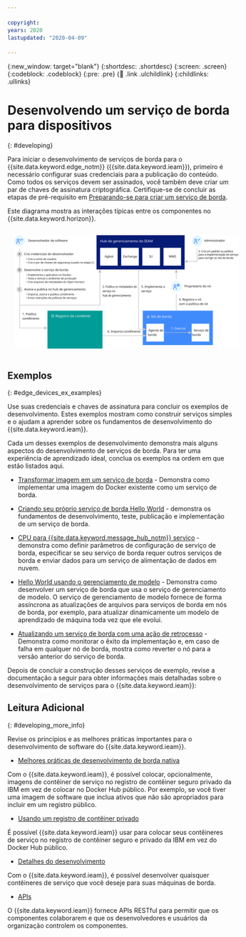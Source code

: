 ```yaml
---

copyright:
years: 2020
lastupdated: "2020-04-09"

---
```


{:new_window: target="blank"}
{:shortdesc: .shortdesc}
{:screen: .screen}
{:codeblock: .codeblock}
{:pre: .pre}
{:child: .link .ulchildlink}
{:childlinks: .ullinks}

# Desenvolvendo um serviço de borda para dispositivos
{: #developing}

Para iniciar o desenvolvimento de serviços de borda para o {{site.data.keyword.edge_notm}} ({{site.data.keyword.ieam}}), primeiro é necessário configurar suas credenciais para a publicação do conteúdo. Como todos os serviços devem ser assinados, você também deve criar um par de chaves de assinatura criptográfica. Certifique-se de concluir as etapas de pré-requisito em [Preparando-se para criar um serviço de borda](service_containers.md).

Este diagrama mostra as interações típicas entre os componentes no {{site.data.keyword.horizon}}.

<img src="../images/edge/03a_Developing_edge_service_for_device.svg" style="margin: 3%" alt="Dispositivos de borda"> 

## Exemplos
{: #edge_devices_ex_examples}

Use suas credenciais e chaves de assinatura para concluir os exemplos de desenvolvimento. Estes exemplos mostram como construir serviços simples e o ajudam a aprender sobre os fundamentos de desenvolvimento do {{site.data.keyword.ieam}}.

Cada um desses exemplos de desenvolvimento demonstra mais alguns aspectos do desenvolvimento de serviços de borda. Para ter uma experiência de aprendizado ideal, conclua os exemplos na ordem em que estão listados aqui.

* [Transformar imagem em um serviço de borda](transform_image.md) - Demonstra como implementar uma imagem do Docker existente como um serviço de borda.

* [Criando seu próprio serviço de borda Hello World](developingstart_example.md) - demonstra os fundamentos de desenvolvimento, teste, publicação e implementação de um serviço de borda.

* [CPU para {{site.data.keyword.message_hub_notm}} serviço](cpu_msg_example.md) - demonstra como definir parâmetros de configuração de serviço de borda, especificar se seu serviço de borda requer outros serviços de borda e enviar dados para um serviço de alimentação de dados em nuvem.

* [Hello World usando o gerenciamento de modelo](model_management_system.md) - Demonstra como desenvolver um serviço de borda que usa o serviço de gerenciamento de modelo. O serviço de gerenciamento de modelo fornece de forma assíncrona as atualizações de arquivos para serviços de borda em nós de borda, por exemplo, para atualizar dinamicamente um modelo de aprendizado de máquina toda vez que ele evolui.

* [Atualizando um serviço de borda com uma ação de retrocesso](../using_edge_services/service_rollbacks.md) - Demonstra como monitorar o êxito da implementação e, em caso de falha em qualquer nó de borda, mostra como reverter o nó para a versão anterior do serviço de borda.

Depois de concluir a construção desses serviços de exemplo, revise a documentação a seguir para obter informações mais detalhadas sobre o desenvolvimento de serviços para o {{site.data.keyword.ieam}}:

## Leitura Adicional
{: #developing_more_info}

Revise os princípios e as melhores práticas importantes para o desenvolvimento de software do {{site.data.keyword.ieam}}.

* [Melhores práticas de desenvolvimento de borda nativa](best_practices.md)

Com o {{site.data.keyword.ieam}}, é possível colocar, opcionalmente, imagens de contêiner de serviço no registro de contêiner seguro privado da IBM em vez de colocar no Docker Hub público. Por exemplo, se você tiver uma imagem de software que inclua ativos que não são apropriados para incluir em um registro público.

* [Usando um registro de contêiner privado](container_registry.md)

É possível {{site.data.keyword.ieam}} usar para colocar seus contêineres de serviço no registro de contêiner seguro e privado da IBM em vez do Docker Hub público.

* [Detalhes do desenvolvimento](developing_details.md)

Com o {{site.data.keyword.ieam}}, é possível desenvolver quaisquer contêineres de serviço que você deseje para suas máquinas de borda.

* [APIs](../api/edge_rest_apis.md)

O {{site.data.keyword.ieam}} fornece APIs RESTful para permitir que os componentes colaborarem e que os desenvolvedores e usuários da organização controlem os componentes.
